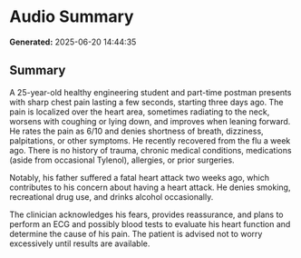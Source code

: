 # Audio Summary

**Generated:** 2025-06-20 14:44:35

## Summary

A 25-year-old healthy engineering student and part-time postman presents with sharp chest pain lasting a few seconds, starting three days ago. The pain is localized over the heart area, sometimes radiating to the neck, worsens with coughing or lying down, and improves when leaning forward. He rates the pain as 6/10 and denies shortness of breath, dizziness, palpitations, or other symptoms. He recently recovered from the flu a week ago. There is no history of trauma, chronic medical conditions, medications (aside from occasional Tylenol), allergies, or prior surgeries.

Notably, his father suffered a fatal heart attack two weeks ago, which contributes to his concern about having a heart attack. He denies smoking, recreational drug use, and drinks alcohol occasionally.

The clinician acknowledges his fears, provides reassurance, and plans to perform an ECG and possibly blood tests to evaluate his heart function and determine the cause of his pain. The patient is advised not to worry excessively until results are available.
